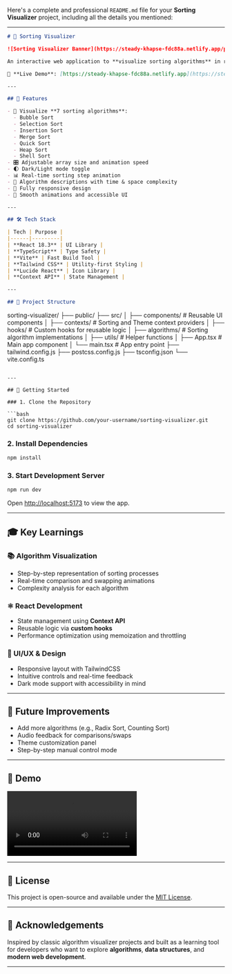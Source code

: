 Here's a complete and professional `README.md` file for your **Sorting Visualizer** project, including all the details you mentioned:

---

```markdown
# 🔢 Sorting Visualizer

![Sorting Visualizer Banner](https://steady-khapse-fdc88a.netlify.app/preview.png) <!-- Optional: Replace with actual screenshot -->

An interactive web application to **visualize sorting algorithms** in real-time, built using **React**, **TypeScript**, **TailwindCSS**, and **Vite**. This project helps you understand the inner workings of popular sorting algorithms through dynamic, animated visualizations.

🔗 **Live Demo**: [https://steady-khapse-fdc88a.netlify.app](https://steady-khapse-fdc88a.netlify.app)

---

## 🧠 Features

- 🔁 Visualize **7 sorting algorithms**:
  - Bubble Sort
  - Selection Sort
  - Insertion Sort
  - Merge Sort
  - Quick Sort
  - Heap Sort
  - Shell Sort
- 🎛️ Adjustable array size and animation speed
- 🌓 Dark/Light mode toggle
- 📊 Real-time sorting step animation
- 📖 Algorithm descriptions with time & space complexity
- 📱 Fully responsive design
- 🌈 Smooth animations and accessible UI

---

## 🛠 Tech Stack

| Tech | Purpose |
|------|---------|
| **React 18.3** | UI Library |
| **TypeScript** | Type Safety |
| **Vite** | Fast Build Tool |
| **Tailwind CSS** | Utility-first Styling |
| **Lucide React** | Icon Library |
| **Context API** | State Management |

---

## 📂 Project Structure

```

sorting-visualizer/
├── public/
├── src/
│   ├── components/         # Reusable UI components
│   ├── contexts/           # Sorting and Theme context providers
│   ├── hooks/              # Custom hooks for reusable logic
│   ├── algorithms/         # Sorting algorithm implementations
│   ├── utils/              # Helper functions
│   ├── App.tsx             # Main app component
│   └── main.tsx            # App entry point
├── tailwind.config.js
├── postcss.config.js
├── tsconfig.json
└── vite.config.ts

````

---

## 🚀 Getting Started

### 1. Clone the Repository

```bash
git clone https://github.com/your-username/sorting-visualizer.git
cd sorting-visualizer
````

### 2. Install Dependencies

```bash
npm install
```

### 3. Start Development Server

```bash
npm run dev
```

Open [http://localhost:5173](http://localhost:5173) to view the app.

---

## 🎓 Key Learnings

### 📚 Algorithm Visualization

* Step-by-step representation of sorting processes
* Real-time comparison and swapping animations
* Complexity analysis for each algorithm

### ⚛️ React Development

* State management using **Context API**
* Reusable logic via **custom hooks**
* Performance optimization using memoization and throttling

### 💅 UI/UX & Design

* Responsive layout with TailwindCSS
* Intuitive controls and real-time feedback
* Dark mode support with accessibility in mind

---

## 🧪 Future Improvements

* Add more algorithms (e.g., Radix Sort, Counting Sort)
* Audio feedback for comparisons/swaps
* Theme customization panel
* Step-by-step manual control mode

---

## 🎥 Demo

![Sorting Visualizer Demo](./Live_Demo.mp4)

---

## 📄 License

This project is open-source and available under the [MIT License](LICENSE).

---

## 👏 Acknowledgements

Inspired by classic algorithm visualizer projects and built as a learning tool for developers who want to explore **algorithms**, **data structures**, and **modern web development**.

---

